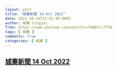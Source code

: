 ```yaml
---
layout: post
title: "城寨新聞 14 Oct 2022"
date: 2022-10-14T12:41:39.000Z
author: 城寨 Singjai
from: https://www.youtube.com/watch?v=feWDTci7758
tags: [ 城寨 ]
comments: True
categories: [ 城寨 ]
---
```

<!--1665751299000-->
[城寨新聞 14 Oct 2022](https://www.youtube.com/watch?v=feWDTci7758)
------

<div>

</div>
